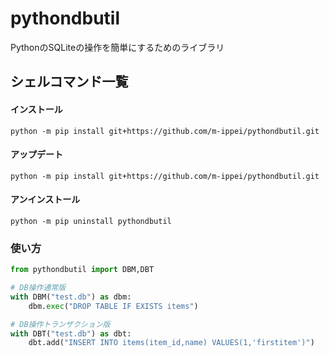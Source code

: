 # pythondbutil

PythonのSQLiteの操作を簡単にするためのライブラリ

## シェルコマンド一覧
#### インストール
```console
python -m pip install git+https://github.com/m-ippei/pythondbutil.git
```
#### アップデート
```console
python -m pip install git+https://github.com/m-ippei/pythondbutil.git
```
#### アンインストール
```console
python -m pip uninstall pythondbutil
```

### 使い方

```Python
from pythondbutil import DBM,DBT

# DB操作通常版
with DBM("test.db") as dbm:
    dbm.exec("DROP TABLE IF EXISTS items")

# DB操作トランザクション版
with DBT("test.db") as dbt:
    dbt.add("INSERT INTO items(item_id,name) VALUES(1,'firstitem')")
```